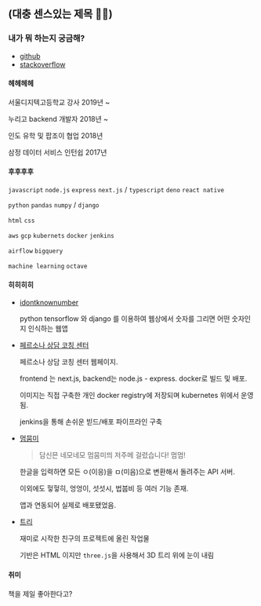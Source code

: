 ## (대충 센스있는 제목 🐱‍👤)

### 내가 뭐 하는지 궁금해?

- [github](https://github.com/hotsoycandy)
- [stackoverflow](https://stackoverflow.com/users/8414569/jun)

#### 헤헤헤헤

서울디지텍고등학교 강사 2019년 ~

누리고 backend 개발자 2018년 ~

인도 유학 및 팝조이 협업 2018년

삼정 데이터 서비스 인턴쉽 2017년

#### 후후후후

`javascript` `node.js` `express` `next.js` / `typescript` `deno` `react native`

`python` `pandas` `numpy` /  `django`

`html` `css`

`aws` `gcp` `kubernets` `docker` `jenkins`

`airflow` `bigquery`

`machine learning` `octave`


#### 히히히히

- [idontknownumber](https://github.com/hotsoycandy/idontknownumber)

  python tensorflow 와 django 를 이용하여 웹상에서 숫자를 그리면 어떤 숫자인지 인식하는 웹앱

- [페르소나 상담 코칭 센터](https://personas.co.kr/)

  페르소나 상담 코칭 센터 웹페이지.

  frontend 는 next.js, backend는 node.js - express. docker로 빌드 및 배포.

  이미지는 직접 구축한 개인 docker registry에 저장되며 kubernetes 위에서 운영됨.

  jenkins을 통해 손쉬운 빋드/배포 파이프라인 구축

- [멈뭄미](https://github.com/hotsoycandy/mum-moom-mi)

  > 담신믄 네모네모 멈뭄미믜 저주메 걸렸습니다! 멈멈!

  한글을 입력하면 모든 ㅇ(이응)을 ㅁ(미음)으로 변환해서 돌려주는 API 서버.

  이외에도 헣헣히, 엉엉이, 섯섯시, 법붑비 등 여러 기능 존재.

  앱과 연동되어 실제로 배포됐었음.

- [트리](https://github.com/Resten1497/christmas_tree/blob/master/html/3d-tree.html)

  재미로 시작한 친구의 프로젝트에 올린 작업물

  기반은 HTML 이지만 `three.js`을 사용해서 3D 트리 위에 눈이 내림



#### 취미

책을 제일 좋아한다고?

<!--

Here are some ideas to get you started:

- 🔭 I’m currently working on ...
- 🌱 I’m currently learning ...
- 👯 I’m looking to collaborate on ...
- 🤔 I’m looking for help with ...
- 💬 Ask me about ...
- 📫 How to reach me: ...
- 😄 Pronouns: ...
- ⚡ Fun fact: ...
-->
